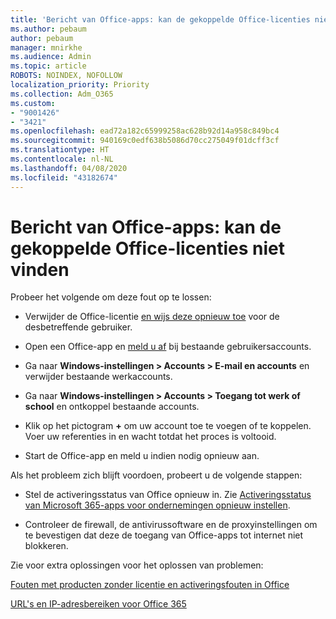 ```yaml
---
title: 'Bericht van Office-apps: kan de gekoppelde Office-licenties niet vinden'
ms.author: pebaum
author: pebaum
manager: mnirkhe
ms.audience: Admin
ms.topic: article
ROBOTS: NOINDEX, NOFOLLOW
localization_priority: Priority
ms.collection: Adm_O365
ms.custom:
- "9001426"
- "3421"
ms.openlocfilehash: ead72a182c65999258ac628b92d14a958c849bc4
ms.sourcegitcommit: 940169c0edf638b5086d70cc275049f01dcff3cf
ms.translationtype: HT
ms.contentlocale: nl-NL
ms.lasthandoff: 04/08/2020
ms.locfileid: "43182674"
---
```

# <a name="office-apps-message---couldnt-find-office-licenses-associated"></a>Bericht van Office-apps: kan de gekoppelde Office-licenties niet vinden

Probeer het volgende om deze fout op te lossen:

- Verwijder de Office-licentie [en wijs deze opnieuw toe](https://docs.microsoft.com/office365/admin/manage/assign-licenses-to-users?view=o365-worldwide) voor de desbetreffende gebruiker.

- Open een Office-app en [meld u af](https://support.office.com/article/sign-out-of-office-5a20dc11-47e9-4b6f-945d-478cb6d92071) bij bestaande gebruikersaccounts.

- Ga naar **Windows-instellingen > Accounts > E-mail en accounts** en verwijder bestaande werkaccounts.

- Ga naar **Windows-instellingen > Accounts > Toegang tot werk of school** en ontkoppel bestaande accounts.

- Klik op het pictogram **+** om uw account toe te voegen of te koppelen. Voer uw referenties in en wacht totdat het proces is voltooid.

- Start de Office-app en meld u indien nodig opnieuw aan.

Als het probleem zich blijft voordoen, probeert u de volgende stappen:

- Stel de activeringsstatus van Office opnieuw in. Zie [Activeringsstatus van Microsoft 365-apps voor ondernemingen opnieuw instellen](https://docs.microsoft.com/office365/troubleshoot/activation/reset-office-365-proplus-activation-state).

- Controleer de firewall, de antivirussoftware en de proxyinstellingen om te bevestigen dat deze de toegang van Office-apps tot internet niet blokkeren. 

Zie voor extra oplossingen voor het oplossen van problemen:

[Fouten met producten zonder licentie en activeringsfouten in Office](https://support.office.com/Article/0d23d3c0-c19c-4b2f-9845-5344fedc4380?wt.mc_id=Alchemy_ClientDIA)

[URL's en IP-adresbereiken voor Office 365](https://docs.microsoft.com/office365/enterprise/urls-and-ip-address-ranges)
